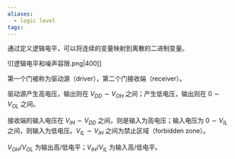 ```yaml
---
aliases:
  - logic level
tags:
---
```

通过定义逻辑电平，可以将连续的变量映射到离散的二进制变量。

![[逻辑电平和噪声容限.png|400]]

第一个门被称为驱动源（driver），第二个门接收端（receiver）。

驱动源产生高电压，输出则在 $V_{DD}\sim V_{OH}$ 之间；产生低电压，输出则在 $0\sim V_{OL}$ 之间。

接收端的输入电压在 $V_{IH}\sim V_{DD}$ 之间，则是输入为高电压；输入电压为 $0\sim V_{IL}$ 之间，则输入为低电压。$V_{IL}\sim V_{IH}$ 之间为禁止区域（forbidden zone）。

$V_{OH}/V_{OL}$ 为输出高/低电平；$V_{IH}/V_{IL}$ 为输入高/低电平。

